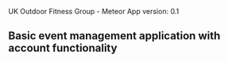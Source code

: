 UK Outdoor Fitness Group - Meteor App
version: 0.1

## Basic event management application with account functionality
